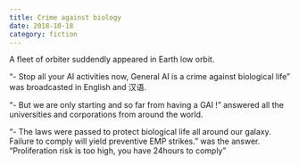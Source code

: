 ```yaml
---
title: Crime against biology
date: 2018-10-18
category: fiction
---
```


A fleet of orbiter suddendly appeared in Earth low orbit.

“- Stop all your AI activities now, General AI is a crime against biological life” was broadcasted in English and 汉语.

“- But we are only starting and so far from having a GAI !” answered all the universities and corporations from around the world.

“- The laws were passed to protect biological life all around our galaxy. Failure to comply will yield preventive EMP strikes.” was the answer. “Proliferation risk is too high, you have 24hours to comply”
